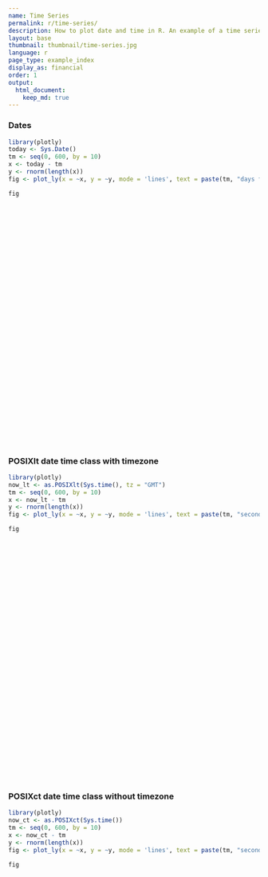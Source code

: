 ```yaml
---
name: Time Series
permalink: r/time-series/
description: How to plot date and time in R. An example of a time series plot with the POSIXct and Sys.Date classes.
layout: base
thumbnail: thumbnail/time-series.jpg
language: r
page_type: example_index
display_as: financial
order: 1
output:
  html_document:
    keep_md: true
---
```



### Dates


```r
library(plotly)
today <- Sys.Date()
tm <- seq(0, 600, by = 10)
x <- today - tm
y <- rnorm(length(x))
fig <- plot_ly(x = ~x, y = ~y, mode = 'lines', text = paste(tm, "days from today"))

fig
```

<div id="htmlwidget-e5dab0b9299f8477bdff" style="width:672px;height:480px;" class="plotly html-widget"></div>
<script type="application/json" data-for="htmlwidget-e5dab0b9299f8477bdff">{"x":{"visdat":{"1d1058ff85e":["function () ","plotlyVisDat"]},"cur_data":"1d1058ff85e","attrs":{"1d1058ff85e":{"x":{},"y":{},"mode":"lines","text":["0 days from today","10 days from today","20 days from today","30 days from today","40 days from today","50 days from today","60 days from today","70 days from today","80 days from today","90 days from today","100 days from today","110 days from today","120 days from today","130 days from today","140 days from today","150 days from today","160 days from today","170 days from today","180 days from today","190 days from today","200 days from today","210 days from today","220 days from today","230 days from today","240 days from today","250 days from today","260 days from today","270 days from today","280 days from today","290 days from today","300 days from today","310 days from today","320 days from today","330 days from today","340 days from today","350 days from today","360 days from today","370 days from today","380 days from today","390 days from today","400 days from today","410 days from today","420 days from today","430 days from today","440 days from today","450 days from today","460 days from today","470 days from today","480 days from today","490 days from today","500 days from today","510 days from today","520 days from today","530 days from today","540 days from today","550 days from today","560 days from today","570 days from today","580 days from today","590 days from today","600 days from today"],"alpha_stroke":1,"sizes":[10,100],"spans":[1,20]}},"layout":{"margin":{"b":40,"l":60,"t":25,"r":10},"xaxis":{"domain":[0,1],"automargin":true,"title":"x"},"yaxis":{"domain":[0,1],"automargin":true,"title":"y"},"hovermode":"closest","showlegend":false},"source":"A","config":{"showSendToCloud":false},"data":[{"x":["2020-03-09","2020-02-28","2020-02-18","2020-02-08","2020-01-29","2020-01-19","2020-01-09","2019-12-30","2019-12-20","2019-12-10","2019-11-30","2019-11-20","2019-11-10","2019-10-31","2019-10-21","2019-10-11","2019-10-01","2019-09-21","2019-09-11","2019-09-01","2019-08-22","2019-08-12","2019-08-02","2019-07-23","2019-07-13","2019-07-03","2019-06-23","2019-06-13","2019-06-03","2019-05-24","2019-05-14","2019-05-04","2019-04-24","2019-04-14","2019-04-04","2019-03-25","2019-03-15","2019-03-05","2019-02-23","2019-02-13","2019-02-03","2019-01-24","2019-01-14","2019-01-04","2018-12-25","2018-12-15","2018-12-05","2018-11-25","2018-11-15","2018-11-05","2018-10-26","2018-10-16","2018-10-06","2018-09-26","2018-09-16","2018-09-06","2018-08-27","2018-08-17","2018-08-07","2018-07-28","2018-07-18"],"y":[2.2433218633678,-0.724519995242063,-2.66023431538743,0.144475180548399,-0.874556154117487,0.492393368900004,-0.141017493958186,1.11371643209251,0.515271879486851,0.72954509740656,-0.867649790819818,0.303219265522986,-0.464582537557217,-0.209322551177695,0.366468676898104,0.288491234034805,-1.75053660974176,-0.412572871565177,1.33560520992935,-0.722441158776328,0.317673255030257,-0.0584859085535469,-0.629053221937539,-0.592502927718213,-2.07277528567964,-0.525273930862618,0.32617256957881,0.237578972964615,0.56841666572278,1.57034376777975,0.690318757698613,1.29591372156308,0.738831960318238,-0.237845520539059,-1.43399718877152,-0.614421932301535,0.549598894579874,-0.179505582251848,0.243254352618831,-0.449574349897279,0.244809861814197,-0.0797347750835447,0.876489907494454,1.25716539425711,1.8538474907092,1.06856503804648,-1.48611223444281,-1.35133379100606,-0.133552611771646,0.165155630149189,0.575563986403151,-1.39016866536495,0.982234359949939,-0.00634016653692973,-0.577159123060895,0.109594947960948,0.454819909389469,-0.778124397049942,-0.438455814726037,-1.55017399702558,2.43322349294765],"mode":"lines","text":["0 days from today","10 days from today","20 days from today","30 days from today","40 days from today","50 days from today","60 days from today","70 days from today","80 days from today","90 days from today","100 days from today","110 days from today","120 days from today","130 days from today","140 days from today","150 days from today","160 days from today","170 days from today","180 days from today","190 days from today","200 days from today","210 days from today","220 days from today","230 days from today","240 days from today","250 days from today","260 days from today","270 days from today","280 days from today","290 days from today","300 days from today","310 days from today","320 days from today","330 days from today","340 days from today","350 days from today","360 days from today","370 days from today","380 days from today","390 days from today","400 days from today","410 days from today","420 days from today","430 days from today","440 days from today","450 days from today","460 days from today","470 days from today","480 days from today","490 days from today","500 days from today","510 days from today","520 days from today","530 days from today","540 days from today","550 days from today","560 days from today","570 days from today","580 days from today","590 days from today","600 days from today"],"type":"scatter","marker":{"color":"rgba(31,119,180,1)","line":{"color":"rgba(31,119,180,1)"}},"error_y":{"color":"rgba(31,119,180,1)"},"error_x":{"color":"rgba(31,119,180,1)"},"line":{"color":"rgba(31,119,180,1)"},"xaxis":"x","yaxis":"y","frame":null}],"highlight":{"on":"plotly_click","persistent":false,"dynamic":false,"selectize":false,"opacityDim":0.2,"selected":{"opacity":1},"debounce":0},"shinyEvents":["plotly_hover","plotly_click","plotly_selected","plotly_relayout","plotly_brushed","plotly_brushing","plotly_clickannotation","plotly_doubleclick","plotly_deselect","plotly_afterplot","plotly_sunburstclick"],"base_url":"https://plot.ly"},"evals":[],"jsHooks":[]}</script>

### POSIXlt date time class with timezone


```r
library(plotly)
now_lt <- as.POSIXlt(Sys.time(), tz = "GMT")
tm <- seq(0, 600, by = 10)
x <- now_lt - tm
y <- rnorm(length(x))
fig <- plot_ly(x = ~x, y = ~y, mode = 'lines', text = paste(tm, "seconds from now in GMT"))

fig
```

<div id="htmlwidget-4cebd0a42e15d78c0e87" style="width:672px;height:480px;" class="plotly html-widget"></div>
<script type="application/json" data-for="htmlwidget-4cebd0a42e15d78c0e87">{"x":{"visdat":{"1d10114fd00d":["function () ","plotlyVisDat"]},"cur_data":"1d10114fd00d","attrs":{"1d10114fd00d":{"x":{},"y":{},"mode":"lines","text":["0 seconds from now in GMT","10 seconds from now in GMT","20 seconds from now in GMT","30 seconds from now in GMT","40 seconds from now in GMT","50 seconds from now in GMT","60 seconds from now in GMT","70 seconds from now in GMT","80 seconds from now in GMT","90 seconds from now in GMT","100 seconds from now in GMT","110 seconds from now in GMT","120 seconds from now in GMT","130 seconds from now in GMT","140 seconds from now in GMT","150 seconds from now in GMT","160 seconds from now in GMT","170 seconds from now in GMT","180 seconds from now in GMT","190 seconds from now in GMT","200 seconds from now in GMT","210 seconds from now in GMT","220 seconds from now in GMT","230 seconds from now in GMT","240 seconds from now in GMT","250 seconds from now in GMT","260 seconds from now in GMT","270 seconds from now in GMT","280 seconds from now in GMT","290 seconds from now in GMT","300 seconds from now in GMT","310 seconds from now in GMT","320 seconds from now in GMT","330 seconds from now in GMT","340 seconds from now in GMT","350 seconds from now in GMT","360 seconds from now in GMT","370 seconds from now in GMT","380 seconds from now in GMT","390 seconds from now in GMT","400 seconds from now in GMT","410 seconds from now in GMT","420 seconds from now in GMT","430 seconds from now in GMT","440 seconds from now in GMT","450 seconds from now in GMT","460 seconds from now in GMT","470 seconds from now in GMT","480 seconds from now in GMT","490 seconds from now in GMT","500 seconds from now in GMT","510 seconds from now in GMT","520 seconds from now in GMT","530 seconds from now in GMT","540 seconds from now in GMT","550 seconds from now in GMT","560 seconds from now in GMT","570 seconds from now in GMT","580 seconds from now in GMT","590 seconds from now in GMT","600 seconds from now in GMT"],"alpha_stroke":1,"sizes":[10,100],"spans":[1,20]}},"layout":{"margin":{"b":40,"l":60,"t":25,"r":10},"xaxis":{"domain":[0,1],"automargin":true,"title":"x"},"yaxis":{"domain":[0,1],"automargin":true,"title":"y"},"hovermode":"closest","showlegend":false},"source":"A","config":{"showSendToCloud":false},"data":[{"x":["2020-03-09 21:45:19","2020-03-09 21:45:09","2020-03-09 21:44:59","2020-03-09 21:44:49","2020-03-09 21:44:39","2020-03-09 21:44:29","2020-03-09 21:44:19","2020-03-09 21:44:09","2020-03-09 21:43:59","2020-03-09 21:43:49","2020-03-09 21:43:39","2020-03-09 21:43:29","2020-03-09 21:43:19","2020-03-09 21:43:09","2020-03-09 21:42:59","2020-03-09 21:42:49","2020-03-09 21:42:39","2020-03-09 21:42:29","2020-03-09 21:42:19","2020-03-09 21:42:09","2020-03-09 21:41:59","2020-03-09 21:41:49","2020-03-09 21:41:39","2020-03-09 21:41:29","2020-03-09 21:41:19","2020-03-09 21:41:09","2020-03-09 21:40:59","2020-03-09 21:40:49","2020-03-09 21:40:39","2020-03-09 21:40:29","2020-03-09 21:40:19","2020-03-09 21:40:09","2020-03-09 21:39:59","2020-03-09 21:39:49","2020-03-09 21:39:39","2020-03-09 21:39:29","2020-03-09 21:39:19","2020-03-09 21:39:09","2020-03-09 21:38:59","2020-03-09 21:38:49","2020-03-09 21:38:39","2020-03-09 21:38:29","2020-03-09 21:38:19","2020-03-09 21:38:09","2020-03-09 21:37:59","2020-03-09 21:37:49","2020-03-09 21:37:39","2020-03-09 21:37:29","2020-03-09 21:37:19","2020-03-09 21:37:09","2020-03-09 21:36:59","2020-03-09 21:36:49","2020-03-09 21:36:39","2020-03-09 21:36:29","2020-03-09 21:36:19","2020-03-09 21:36:09","2020-03-09 21:35:59","2020-03-09 21:35:49","2020-03-09 21:35:39","2020-03-09 21:35:29","2020-03-09 21:35:19"],"y":[0.216052879443847,0.388373469027561,0.0407648713303595,-0.0047223195166618,-1.01424030562642,0.363255343258013,1.38675604862819,-0.296246339438009,-0.68877424465471,-0.915728203557003,1.92924924314915,1.49216796765663,0.386769413891094,-1.34130337632141,0.454939575423311,0.233584773696046,1.9044243435245,-0.287155525296006,-0.927653646373805,-0.704431115500394,-0.79198328900697,-0.652907461385972,-0.87149591418659,0.988130915254856,1.19714389443763,0.499079599865673,-1.35801915372025,-0.470667769063962,0.421275812690814,-0.332259558927908,0.945271626937518,0.740600068751438,-0.734392238007176,-0.119220906213626,1.29827222329419,-0.380696047213118,-0.329920259346586,1.20072455446537,1.04180794252897,-0.187247827627238,-0.823302031606739,0.485130618329242,-0.513207033114863,-0.947878831716295,0.629577771090857,1.49508576640253,0.0769590934591559,-1.43506311519827,-0.893661220970943,0.362431081053508,-0.388142814605834,-0.0363764707861171,0.131922812502284,1.76414260145039,-0.917762587998447,-0.585169625026954,0.10511382697199,-1.64511189588674,-1.34548871049497,0.116801693443771,0.594601850770708],"mode":"lines","text":["0 seconds from now in GMT","10 seconds from now in GMT","20 seconds from now in GMT","30 seconds from now in GMT","40 seconds from now in GMT","50 seconds from now in GMT","60 seconds from now in GMT","70 seconds from now in GMT","80 seconds from now in GMT","90 seconds from now in GMT","100 seconds from now in GMT","110 seconds from now in GMT","120 seconds from now in GMT","130 seconds from now in GMT","140 seconds from now in GMT","150 seconds from now in GMT","160 seconds from now in GMT","170 seconds from now in GMT","180 seconds from now in GMT","190 seconds from now in GMT","200 seconds from now in GMT","210 seconds from now in GMT","220 seconds from now in GMT","230 seconds from now in GMT","240 seconds from now in GMT","250 seconds from now in GMT","260 seconds from now in GMT","270 seconds from now in GMT","280 seconds from now in GMT","290 seconds from now in GMT","300 seconds from now in GMT","310 seconds from now in GMT","320 seconds from now in GMT","330 seconds from now in GMT","340 seconds from now in GMT","350 seconds from now in GMT","360 seconds from now in GMT","370 seconds from now in GMT","380 seconds from now in GMT","390 seconds from now in GMT","400 seconds from now in GMT","410 seconds from now in GMT","420 seconds from now in GMT","430 seconds from now in GMT","440 seconds from now in GMT","450 seconds from now in GMT","460 seconds from now in GMT","470 seconds from now in GMT","480 seconds from now in GMT","490 seconds from now in GMT","500 seconds from now in GMT","510 seconds from now in GMT","520 seconds from now in GMT","530 seconds from now in GMT","540 seconds from now in GMT","550 seconds from now in GMT","560 seconds from now in GMT","570 seconds from now in GMT","580 seconds from now in GMT","590 seconds from now in GMT","600 seconds from now in GMT"],"type":"scatter","marker":{"color":"rgba(31,119,180,1)","line":{"color":"rgba(31,119,180,1)"}},"error_y":{"color":"rgba(31,119,180,1)"},"error_x":{"color":"rgba(31,119,180,1)"},"line":{"color":"rgba(31,119,180,1)"},"xaxis":"x","yaxis":"y","frame":null}],"highlight":{"on":"plotly_click","persistent":false,"dynamic":false,"selectize":false,"opacityDim":0.2,"selected":{"opacity":1},"debounce":0},"shinyEvents":["plotly_hover","plotly_click","plotly_selected","plotly_relayout","plotly_brushed","plotly_brushing","plotly_clickannotation","plotly_doubleclick","plotly_deselect","plotly_afterplot","plotly_sunburstclick"],"base_url":"https://plot.ly"},"evals":[],"jsHooks":[]}</script>

### POSIXct date time class without timezone


```r
library(plotly)
now_ct <- as.POSIXct(Sys.time())
tm <- seq(0, 600, by = 10)
x <- now_ct - tm
y <- rnorm(length(x))
fig <- plot_ly(x = ~x, y = ~y, mode = 'lines', text = paste(tm, "seconds from now in", Sys.timezone()))

fig
```

<div id="htmlwidget-20e5a2b789760498e8cb" style="width:672px;height:480px;" class="plotly html-widget"></div>
<script type="application/json" data-for="htmlwidget-20e5a2b789760498e8cb">{"x":{"visdat":{"1d1039a65817":["function () ","plotlyVisDat"]},"cur_data":"1d1039a65817","attrs":{"1d1039a65817":{"x":{},"y":{},"mode":"lines","text":["0 seconds from now in Etc/UTC","10 seconds from now in Etc/UTC","20 seconds from now in Etc/UTC","30 seconds from now in Etc/UTC","40 seconds from now in Etc/UTC","50 seconds from now in Etc/UTC","60 seconds from now in Etc/UTC","70 seconds from now in Etc/UTC","80 seconds from now in Etc/UTC","90 seconds from now in Etc/UTC","100 seconds from now in Etc/UTC","110 seconds from now in Etc/UTC","120 seconds from now in Etc/UTC","130 seconds from now in Etc/UTC","140 seconds from now in Etc/UTC","150 seconds from now in Etc/UTC","160 seconds from now in Etc/UTC","170 seconds from now in Etc/UTC","180 seconds from now in Etc/UTC","190 seconds from now in Etc/UTC","200 seconds from now in Etc/UTC","210 seconds from now in Etc/UTC","220 seconds from now in Etc/UTC","230 seconds from now in Etc/UTC","240 seconds from now in Etc/UTC","250 seconds from now in Etc/UTC","260 seconds from now in Etc/UTC","270 seconds from now in Etc/UTC","280 seconds from now in Etc/UTC","290 seconds from now in Etc/UTC","300 seconds from now in Etc/UTC","310 seconds from now in Etc/UTC","320 seconds from now in Etc/UTC","330 seconds from now in Etc/UTC","340 seconds from now in Etc/UTC","350 seconds from now in Etc/UTC","360 seconds from now in Etc/UTC","370 seconds from now in Etc/UTC","380 seconds from now in Etc/UTC","390 seconds from now in Etc/UTC","400 seconds from now in Etc/UTC","410 seconds from now in Etc/UTC","420 seconds from now in Etc/UTC","430 seconds from now in Etc/UTC","440 seconds from now in Etc/UTC","450 seconds from now in Etc/UTC","460 seconds from now in Etc/UTC","470 seconds from now in Etc/UTC","480 seconds from now in Etc/UTC","490 seconds from now in Etc/UTC","500 seconds from now in Etc/UTC","510 seconds from now in Etc/UTC","520 seconds from now in Etc/UTC","530 seconds from now in Etc/UTC","540 seconds from now in Etc/UTC","550 seconds from now in Etc/UTC","560 seconds from now in Etc/UTC","570 seconds from now in Etc/UTC","580 seconds from now in Etc/UTC","590 seconds from now in Etc/UTC","600 seconds from now in Etc/UTC"],"alpha_stroke":1,"sizes":[10,100],"spans":[1,20]}},"layout":{"margin":{"b":40,"l":60,"t":25,"r":10},"xaxis":{"domain":[0,1],"automargin":true,"title":"x"},"yaxis":{"domain":[0,1],"automargin":true,"title":"y"},"hovermode":"closest","showlegend":false},"source":"A","config":{"showSendToCloud":false},"data":[{"x":["2020-03-09 21:45:19","2020-03-09 21:45:09","2020-03-09 21:44:59","2020-03-09 21:44:49","2020-03-09 21:44:39","2020-03-09 21:44:29","2020-03-09 21:44:19","2020-03-09 21:44:09","2020-03-09 21:43:59","2020-03-09 21:43:49","2020-03-09 21:43:39","2020-03-09 21:43:29","2020-03-09 21:43:19","2020-03-09 21:43:09","2020-03-09 21:42:59","2020-03-09 21:42:49","2020-03-09 21:42:39","2020-03-09 21:42:29","2020-03-09 21:42:19","2020-03-09 21:42:09","2020-03-09 21:41:59","2020-03-09 21:41:49","2020-03-09 21:41:39","2020-03-09 21:41:29","2020-03-09 21:41:19","2020-03-09 21:41:09","2020-03-09 21:40:59","2020-03-09 21:40:49","2020-03-09 21:40:39","2020-03-09 21:40:29","2020-03-09 21:40:19","2020-03-09 21:40:09","2020-03-09 21:39:59","2020-03-09 21:39:49","2020-03-09 21:39:39","2020-03-09 21:39:29","2020-03-09 21:39:19","2020-03-09 21:39:09","2020-03-09 21:38:59","2020-03-09 21:38:49","2020-03-09 21:38:39","2020-03-09 21:38:29","2020-03-09 21:38:19","2020-03-09 21:38:09","2020-03-09 21:37:59","2020-03-09 21:37:49","2020-03-09 21:37:39","2020-03-09 21:37:29","2020-03-09 21:37:19","2020-03-09 21:37:09","2020-03-09 21:36:59","2020-03-09 21:36:49","2020-03-09 21:36:39","2020-03-09 21:36:29","2020-03-09 21:36:19","2020-03-09 21:36:09","2020-03-09 21:35:59","2020-03-09 21:35:49","2020-03-09 21:35:39","2020-03-09 21:35:29","2020-03-09 21:35:19"],"y":[-0.335315961896919,-0.86301940970157,1.03775100440313,1.1341630570833,-0.288559534802505,1.13141053997362,-0.291025488838652,1.28339798280454,0.986497798439464,-0.91216830564589,-0.519867308651027,2.32802532836445,-2.3545352159231,0.77946233541304,1.17471748184591,0.234365812518207,-0.225374857722367,0.312948591460491,-2.49930796143975,-0.890217666336981,-1.15049762825834,0.386505348439203,-1.20532534500391,1.11119945734926,0.577798309774588,2.52494184479572,0.142769042812416,-0.303281204680297,-1.23954679986231,-0.310408776865398,1.98223336278479,-1.71077658287219,1.40492502403165,-1.55897798491862,-0.396382252809578,-1.91149147898146,-0.055999053869379,-0.320161185609904,-0.350273337193145,1.10472249095074,-0.043216686424741,0.434371103451237,-0.970414260275012,0.430149776035103,0.369466176295837,-0.872183582626045,-0.696539989672422,1.5258803051248,1.0654779266066,-0.708069385642085,1.88460853487073,-0.89607149193432,1.7155645225635,-0.499876310598219,0.359951499129278,-0.142452599109843,0.611951046722506,0.194750504665963,-0.609619669943163,1.27812358312001,-0.332824349179321],"mode":"lines","text":["0 seconds from now in Etc/UTC","10 seconds from now in Etc/UTC","20 seconds from now in Etc/UTC","30 seconds from now in Etc/UTC","40 seconds from now in Etc/UTC","50 seconds from now in Etc/UTC","60 seconds from now in Etc/UTC","70 seconds from now in Etc/UTC","80 seconds from now in Etc/UTC","90 seconds from now in Etc/UTC","100 seconds from now in Etc/UTC","110 seconds from now in Etc/UTC","120 seconds from now in Etc/UTC","130 seconds from now in Etc/UTC","140 seconds from now in Etc/UTC","150 seconds from now in Etc/UTC","160 seconds from now in Etc/UTC","170 seconds from now in Etc/UTC","180 seconds from now in Etc/UTC","190 seconds from now in Etc/UTC","200 seconds from now in Etc/UTC","210 seconds from now in Etc/UTC","220 seconds from now in Etc/UTC","230 seconds from now in Etc/UTC","240 seconds from now in Etc/UTC","250 seconds from now in Etc/UTC","260 seconds from now in Etc/UTC","270 seconds from now in Etc/UTC","280 seconds from now in Etc/UTC","290 seconds from now in Etc/UTC","300 seconds from now in Etc/UTC","310 seconds from now in Etc/UTC","320 seconds from now in Etc/UTC","330 seconds from now in Etc/UTC","340 seconds from now in Etc/UTC","350 seconds from now in Etc/UTC","360 seconds from now in Etc/UTC","370 seconds from now in Etc/UTC","380 seconds from now in Etc/UTC","390 seconds from now in Etc/UTC","400 seconds from now in Etc/UTC","410 seconds from now in Etc/UTC","420 seconds from now in Etc/UTC","430 seconds from now in Etc/UTC","440 seconds from now in Etc/UTC","450 seconds from now in Etc/UTC","460 seconds from now in Etc/UTC","470 seconds from now in Etc/UTC","480 seconds from now in Etc/UTC","490 seconds from now in Etc/UTC","500 seconds from now in Etc/UTC","510 seconds from now in Etc/UTC","520 seconds from now in Etc/UTC","530 seconds from now in Etc/UTC","540 seconds from now in Etc/UTC","550 seconds from now in Etc/UTC","560 seconds from now in Etc/UTC","570 seconds from now in Etc/UTC","580 seconds from now in Etc/UTC","590 seconds from now in Etc/UTC","600 seconds from now in Etc/UTC"],"type":"scatter","marker":{"color":"rgba(31,119,180,1)","line":{"color":"rgba(31,119,180,1)"}},"error_y":{"color":"rgba(31,119,180,1)"},"error_x":{"color":"rgba(31,119,180,1)"},"line":{"color":"rgba(31,119,180,1)"},"xaxis":"x","yaxis":"y","frame":null}],"highlight":{"on":"plotly_click","persistent":false,"dynamic":false,"selectize":false,"opacityDim":0.2,"selected":{"opacity":1},"debounce":0},"shinyEvents":["plotly_hover","plotly_click","plotly_selected","plotly_relayout","plotly_brushed","plotly_brushing","plotly_clickannotation","plotly_doubleclick","plotly_deselect","plotly_afterplot","plotly_sunburstclick"],"base_url":"https://plot.ly"},"evals":[],"jsHooks":[]}</script>
